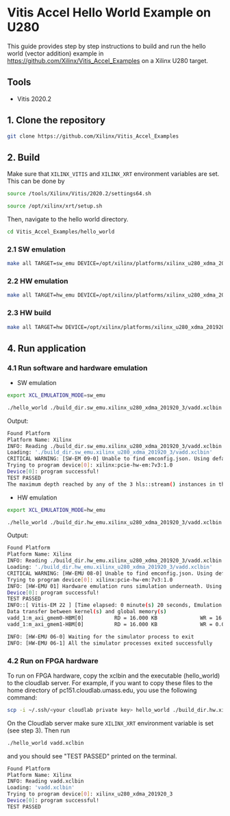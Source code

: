 # Vitis Accel Hello World Example on U280

This guide provides step by step instructions to build and run the hello world (vector addition) example in https://github.com/Xilinx/Vitis_Accel_Examples on a Xilinx U280 target. 

## Tools

- Vitis 2020.2

## 1. Clone the repository

```bash
git clone https://github.com/Xilinx/Vitis_Accel_Examples
```

## 2. Build

Make sure that ```XILINX_VITIS``` and ```XILINX_XRT``` environment variables are set. This can be done by

```bash
source /tools/Xilinx/Vitis/2020.2/settings64.sh
```

```bash
source /opt/xilinx/xrt/setup.sh
```

Then, navigate to the hello world directory.

```bash
cd Vitis_Accel_Examples/hello_world
```

### 2.1 SW emulation

```bash
make all TARGET=sw_emu DEVICE=/opt/xilinx/platforms/xilinx_u280_xdma_201920_3/xilinx_u280_xdma_201920_3.xpfm
```

### 2.2 HW emulation

```bash
make all TARGET=hw_emu DEVICE=/opt/xilinx/platforms/xilinx_u280_xdma_201920_3/xilinx_u280_xdma_201920_3.xpfm
```

### 2.3 HW build

```bash
make all TARGET=hw DEVICE=/opt/xilinx/platforms/xilinx_u280_xdma_201920_3/xilinx_u280_xdma_201920_3.xpfm
```


## 4. Run application

### 4.1 Run software and hardware emulation

- SW emulation 

```bash
export XCL_EMULATION_MODE=sw_emu
```

```bash
./hello_world ./build_dir.sw_emu.xilinx_u280_xdma_201920_3/vadd.xclbin
```

Output:

```bash
Found Platform
Platform Name: Xilinx
INFO: Reading ./build_dir.sw_emu.xilinx_u280_xdma_201920_3/vadd.xclbin
Loading: './build_dir.sw_emu.xilinx_u280_xdma_201920_3/vadd.xclbin'
CRITICAL WARNING: [SW-EM 09-0] Unable to find emconfig.json. Using default device "xilinx:pcie-hw-em:7v3:1.0"
Trying to program device[0]: xilinx:pcie-hw-em:7v3:1.0
Device[0]: program successful!
TEST PASSED
The maximum depth reached by any of the 3 hls::stream() instances in the design is 256

```

- HW emulation 

```bash
export XCL_EMULATION_MODE=hw_emu
```

```bash
./hello_world ./build_dir.hw_emu.xilinx_u280_xdma_201920_3/vadd.xclbin
```

Output:
```bash
Found Platform
Platform Name: Xilinx
INFO: Reading ./build_dir.hw_emu.xilinx_u280_xdma_201920_3/vadd.xclbin
Loading: './build_dir.hw_emu.xilinx_u280_xdma_201920_3/vadd.xclbin'
CRITICAL WARNING: [HW-EMU 08-0] Unable to find emconfig.json. Using default device "xilinx:pcie-hw-em:7v3:1.0"
Trying to program device[0]: xilinx:pcie-hw-em:7v3:1.0
INFO: [HW-EMU 01] Hardware emulation runs simulation underneath. Using a large data set will result in long simulation times. It is recommended that a small dataset is used for faster execution. The flow uses approximate models for DDR memory and interconnect and hence the performance data generated is approximate.
Device[0]: program successful!
TEST PASSED
INFO::[ Vitis-EM 22 ] [Time elapsed: 0 minute(s) 20 seconds, Emulation time: 0.0277806 ms]
Data transfer between kernel(s) and global memory(s)
vadd_1:m_axi_gmem0-HBM[0]          RD = 16.000 KB              WR = 16.000 KB
vadd_1:m_axi_gmem1-HBM[0]          RD = 16.000 KB              WR = 0.000 KB

INFO: [HW-EMU 06-0] Waiting for the simulator process to exit
INFO: [HW-EMU 06-1] All the simulator processes exited successfully
```

### 4.2 Run on FPGA hardware

To run on FPGA hardware, copy the xclbin and the executable (hello_world) to the cloudlab server. For example, if you want to copy these files to the home directory of pc151.cloudlab.umass.edu, you use the following command:

```bash
scp -i ~/.ssh/<your cloudlab private key> hello_world ./build_dir.hw.xilinx_u280_xdma_201920_3/vadd.xclbin <your user name>@pc151.cloudlab.umass.edu:~
```

On the Cloudlab server make sure ```XILINX_XRT``` environment variable is set (see step 3). Then run

```bash
./hello_world vadd.xclbin
```
and you should see "TEST PASSED" printed on the terminal.

```bash
Found Platform
Platform Name: Xilinx
INFO: Reading vadd.xclbin
Loading: 'vadd.xclbin'
Trying to program device[0]: xilinx_u280_xdma_201920_3
Device[0]: program successful!
TEST PASSED
```
